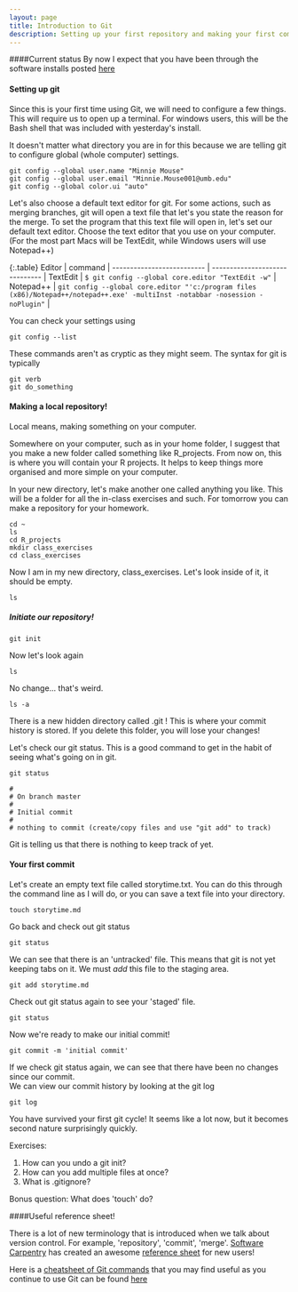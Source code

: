 ```yaml
---
layout: page
title: Introduction to Git
description: Setting up your first repository and making your first commit
---
```


####Current status
By now I expect that you have been through the software installs posted [here](pages/00_computer_setup.html)

#### Setting up git
Since this is your first time using Git, we will need to configure a few things. This will require us to open up a terminal. For windows users, this will be the Bash shell that was included with yesterday's install.  

It doesn't matter what directory you are in for this because we are telling git to configure global (whole computer) settings.

~~~
git config --global user.name "Minnie Mouse"
git config --global user.email "Minnie.Mouse001@umb.edu"
git config --global color.ui "auto"
~~~

Let's also choose a default text editor for git. For some actions, such as merging branches, git will open a text file that let's you state the reason for the merge. To set the program that this text file will open in, let's set our default text editor. Choose the text editor that you use on your computer. (For the most part Macs will be TextEdit, while Windows users will use Notepad++)

{:.table}
Editor                     | command                        |
-------------------------- | ------------------------------ |
TextEdit             | ```$ git config --global core.editor "TextEdit -w"```   |
Notepad++            | ```git config --global core.editor "'c:/program files (x86)/Notepad++/notepad++.exe' -multiInst -notabbar -nosession -noPlugin"```          |


You can check your settings using

~~~
git config --list
~~~

These commands aren't as cryptic as they might seem. The syntax for git is typically

~~~
git verb
git do_something
~~~

#### Making a local repository!
Local means, making something on your computer.

Somewhere on your computer, such as in your home folder, I suggest that you make a new folder called something like R_projects. From now on, this is where you will contain your R projects. It helps to keep things more organised and more simple on your computer.  

In your new directory, let's make another one called anything you like. This will be a folder for all the in-class exercises and such. For tomorrow you can make a repository for your homework. 

~~~
cd ~
ls
cd R_projects
mkdir class_exercises
cd class_exercises
~~~

Now I am in my new directory, class_exercises. Let's look inside of it, it should be empty.

~~~
ls
~~~

##### Initiate our repository!
~~~
git init
~~~

Now let's look again

~~~
ls
~~~

No change... that's weird.

~~~
ls -a
~~~

There is a new hidden directory called .git ! This is where your commit history is stored. If you delete this folder, you will lose your changes!  

Let's check our git status. This is a good command to get in the habit of seeing what's going on in git.

~~~
git status

#
# On branch master
#
# Initial commit
#
# nothing to commit (create/copy files and use "git add" to track)
~~~

Git is telling us that there is nothing to keep track of yet. 


#### Your first commit
Let's create an empty text file called storytime.txt. You can do this through the command line as I will do, or you can save a text file into your directory.

~~~
touch storytime.md
~~~

Go back and check out git status

~~~
git status
~~~

We can see that there is an 'untracked' file. This means that git is not yet keeping tabs on it. We must *add* this file to the staging area. 

~~~
git add storytime.md
~~~

Check out git status again to see your 'staged' file.

~~~
git status
~~~

Now we're ready to make our initial commit!

~~~
git commit -m 'initial commit'
~~~

If we check git status again, we can see that there have been no changes since our commit.  
We can view our commit history by looking at the git log

~~~
git log
~~~

You have survived your first git cycle! It seems like a lot now, but it becomes second nature surprisingly quickly. 


Exercises:

1. How can you undo a git init?
2. How can you add multiple files at once?
3. What is .gitignore?

Bonus question: What does 'touch' do?  


####Useful reference sheet!

There is a lot of new terminology that is introduced when we talk about version control. For example, 'repository', 'commit', 'merge'. [Software Carpentry](http://software-carpentry.org/) has created an awesome [reference sheet](http://swcarpentry.github.io/git-novice/reference.html) for new users!

Here is a [cheatsheet of Git commands]() that you may find useful as you continue to use Git can be found [here]()
